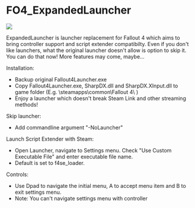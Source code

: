 # FO4_ExpandedLauncher
![](http://i.imgur.com/IDCcWa3.png)

ExpandedLauncher is launcher replacement for Fallout 4 which aims to bring controller support and script extender compatibilty. 
Even if you don't like launchers, what the original launcher doesn't allow is option to skip it. You can do that now!
More features may come, maybe...

Installation:
* Backup original Fallout4Launcher.exe
* Copy Fallout4Launcher.exe, SharpDX.dll and SharpDX.XInput.dll to game folder (E.g. \steamapps\common\Fallout 4\ )
* Enjoy a launcher which doesn't break Steam Link and other streaming methods!


Skip launcher:
* Add commandline argument "-NoLauncher"


Launch Script Extender with Steam:
* Open Launcher, navigate to Settings menu. Check "Use Custom Executable File" and enter executable file name.
* Default is set to f4se_loader.


Controls:
* Use Dpad to navigate the initial menu, A to accept menu item and B to exit settings menu. 
* Note: You can't navigate settings menu with controller
